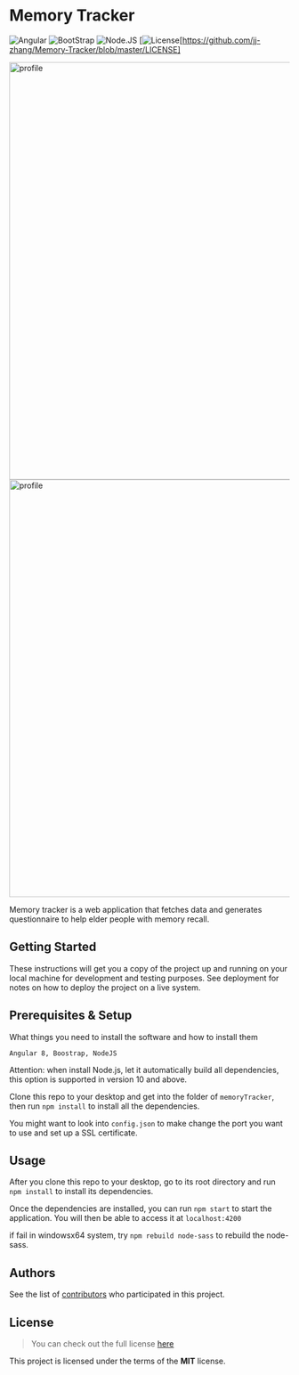# Memory Tracker

![Angular](https://img.shields.io/badge/React-v8.0-blue.svg)
![BootStrap](https://img.shields.io/badge/Bootstrap-v4.1-purple.svg)
![Node.JS](https://img.shields.io/badge/Node-v11.0-green.svg)
[![License](https://img.shields.io/badge/license-MIT-red.svg)[https://github.com/jj-zhang/Memory-Tracker/blob/master/LICENSE]


<img width="750" alt="profile" src="https://user-images.githubusercontent.com/24790572/64635929-a7982300-d3ce-11e9-8bf4-f79de76edd7c.png">

<img width="750" alt="profile" src="https://user-images.githubusercontent.com/24790572/64635935-a961e680-d3ce-11e9-842e-29e9ccb68b1b.png">

Memory tracker is a web application that fetches data and generates questionnaire to help elder people with memory recall.

## Getting Started

These instructions will get you a copy of the project up and running on your local machine for development and testing purposes. See deployment for notes on how to deploy the project on a live system.


## Prerequisites & Setup

What things you need to install the software and how to install them

```
Angular 8, Boostrap, NodeJS
```
Attention: when install Node.js, let it automatically build all dependencies, this option is supported in version 10 and above.

Clone this repo to your desktop and get into the folder of `memoryTracker`, then run `npm install` to install all the dependencies.

You might want to look into `config.json` to make change the port you want to use and set up a SSL certificate.

## Usage

After you clone this repo to your desktop, go to its root directory and run `npm install` to install its dependencies.


Once the dependencies are installed, you can run  `npm start` to start the application. You will then be able to access it at `localhost:4200`

if fail in windowsx64 system, try `npm rebuild node-sass` to rebuild the node-sass.

## Authors

See the list of [contributors](https://github.com/jj-zhang/Memory-Tracker/graphs/contributors)
 who participated in this project.

## License
>You can check out the full license [here](https://github.com/jj-zhang/Memory-Tracker/blob/master/LICENSE)

This project is licensed under the terms of the **MIT** license.
